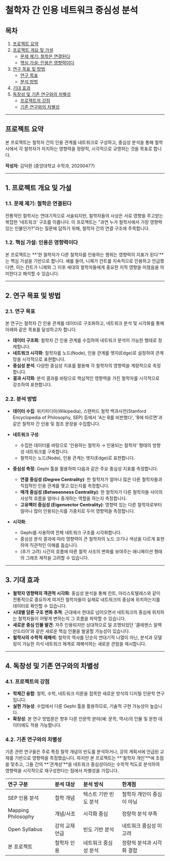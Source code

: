 # 철학자 간 인용 네트워크 중심성 분석

## 목차

1.  [프로젝트 요약](#프로젝트-요약)
2.  [프로젝트 개요 및 가설](#1-프로젝트-개요-및-가설)
    - [문제 제기: 철학은 연결된다](#11-문제-제기-철학은-연결된다)
    - [핵심 가설: 인용은 영향력이다](#12-핵심-가설-인용은-영향력이다)
3.  [연구 목표 및 방법](#2-연구-목표-및-방법)
    - [연구 목표](#21-연구-목표)
    - [분석 방법](#22-분석-방법)
4.  [기대 효과](#3-기대-효과)
5.  [독창성 및 기존 연구와의 차별성](#4-독창성-및-기존-연구와의-차별성)
    - [프로젝트의 강점](#41-프로젝트의-강점)
    - [기존 연구와의 차별성](#42-기존-연구와의-차별성)

---

## 프로젝트 요약

본 프로젝트는 철학자 간의 인용 관계를 네트워크로 구성하고, 중심성 분석을 통해 철학사에서 각 철학자가 차지하는 영향력을 정량적, 시각적으로 규명하는 것을 목표로 합니다.

**작성자**: 김덕환 (중앙대학교 수학과, 20200477)

---

## 1. 프로젝트 개요 및 가설

### 1.1. 문제 제기: 철학은 연결된다

전통적인 철학사는 연대기적으로 서술되지만, 철학자들의 사상은 서로 영향을 주고받는 복잡한 '네트워크' 구조를 이룹니다. 이 프로젝트는 "과연 누가 철학사에서 가장 영향력 있는 인물인가?"라는 질문에 답하기 위해, 철학자 간의 연결 구조에 주목합니다.

### 1.2. 핵심 가설: 인용은 영향력이다

본 프로젝트는 **'한 철학자가 다른 철학자를 인용하는 행위는 영향력의 지표가 된다'**는 핵심 가설을 기반으로 합니다. 예를 들어, 니체가 칸트를 지속적으로 인용하고 언급했다면, 이는 칸트가 니체와 그 이후 세대의 철학자들에게 중요한 지적 영향을 미쳤음을 의미한다고 해석할 수 있습니다.

---

## 2. 연구 목표 및 방법

### 2.1. 연구 목표

본 연구는 철학자 간 인용 관계를 데이터로 구조화하고, 네트워크 분석 및 시각화를 통해 아래와 같은 목표를 달성하고자 합니다.

- **데이터 구조화**: 철학자 간 인용 관계를 수집하여 네트워크 분석이 가능한 형태로 정제합니다.
- **네트워크 시각화**: 철학자를 노드(Node), 인용 관계를 엣지(Edge)로 설정하여 관계망을 시각적으로 표현합니다.
- **중심성 분석**: 다양한 중심성 지표를 활용해 각 철학자의 영향력을 계량적으로 측정합니다.
- **결과 시각화**: 분석 결과를 바탕으로 핵심적인 영향력을 가진 철학자를 시각적으로 강조하여 표현합니다.

### 2.2. 분석 방법

- **데이터 수집**: 위키피디아(Wikipedia), 스탠퍼드 철학 백과사전(Stanford Encyclopedia of Philosophy, SEP) 등에서 'A는 B를 비판했다', 'B에 따르면'과 같은 철학자 간 인용 및 참조 문장을 수집합니다.

- **네트워크 구성**:

  - 수집한 데이터를 바탕으로 '인용하는 철학자 → 인용되는 철학자' 형태의 방향성 네트워크를 구축합니다.
  - 철학자는 노드(Node), 인용 관계는 엣지(Edge)로 표현합니다.

- **중심성 측정**: Gephi 툴을 활용하여 다음과 같은 주요 중심성 지표를 측정합니다.

  - **연결 중심성 (Degree Centrality)**: 한 철학자가 얼마나 많은 다른 철학자들과 직접적인 인용 관계를 맺고 있는지를 측정합니다.
  - **매개 중심성 (Betweenness Centrality)**: 한 철학자가 다른 철학자들 사이의 사상적 흐름을 얼마나 중개하는 역할을 하는지 측정합니다.
  - **고유벡터 중심성 (Eigenvector Centrality)**: 영향력 있는 다른 철학자로부터 얼마나 많이 인용되는지를 가중치로 두어 영향력을 측정합니다.

- **시각화**:
  - Gephi를 사용하여 전체 네트워크 구조를 시각화합니다.
  - 중심성 분석 결과에 따라 영향력이 큰 철학자의 노드 크기나 색상을 다르게 표현하여 직관적인 이해를 돕습니다.
  - (추가 고려) 시간의 흐름에 따른 철학 사조의 변화를 보여주는 애니메이션 형태의 그래프 제작을 고려할 수 있습니다.

---

## 3. 기대 효과

- **철학자 영향력의 객관적 시각화**: 중심성 분석을 통해 칸트, 아리스토텔레스와 같이 전통적으로 중요하게 여겨진 철학자들이 실제로 네트워크의 중심에 위치하는지를 데이터로 확인할 수 있습니다.
- **시대별 담론 구조 변화 추적**: 근대에서 현대로 넘어오면서 네트워크의 중심에 위치하는 철학자들이 어떻게 변하는지 그 흐름을 파악할 수 있습니다.
- **새로운 중심 인물 발견**: 자주 인용되지만 상대적으로 덜 조명되었던 '클레멘스 알렉산드리아'와 같은 새로운 핵심 인물을 발굴할 가능성이 있습니다.
- **철학사의 수학적 재해석**: 철학의 역사를 단순히 연대기적 나열이 아닌, 분석과 모델링이 가능한 지식 네트워크 체계로 재해석하는 새로운 관점을 제시합니다.

---

## 4. 독창성 및 기존 연구와의 차별성

### 4.1. 프로젝트의 강점

- **학제간 융합**: 철학, 수학, 네트워크 이론을 접목한 새로운 방식의 디지털 인문학 연구입니다.
- **실현 가능성**: 수업에서 다룬 Gephi 툴을 활용하므로, 기술적 구현 가능성이 높습니다.
- **확장성**: 본 연구 방법론은 향후 다른 인문학 분야(예: 문학, 역사)의 인물 및 문헌 데이터에도 적용 가능합니다.

### 4.2. 기존 연구와의 차별성

기존 관련 연구들은 주로 특정 철학 개념의 빈도를 분석하거나, 강의 계획서에 언급된 교재를 기반으로 영향력을 측정했습니다. 하지만 본 프로젝트는 **'철학자 개인'**에 초점을 맞추고, 그들 간의 **'관계성'**을 네트워크 중심성이라는 수학적 척도로 분석하여 영향력을 시각적으로 재구성한다는 점에서 차별성을 가집니다.

| 연구 구분          | 분석 대상      | 분석 방식             | 한계점                    |
| :----------------- | :------------- | :-------------------- | :------------------------ |
| SEP 인용 분석      | 철학 개념      | 텍스트 기반 빈도 분석 | 철학자 개인이 중심이 아님 |
| Mapping Philosophy | 개념/사조      | 시각화 중심           | 정량적 분석 부족          |
| Open Syllabus      | 강의 교재 언급 | 빈도 기반 분석        | 네트워크 중심성 미고려    |
| 본 프로젝트        | 철학자 인용    | 네트워크 중심성 분석  | 정량적 분석과 시각화 결합 |
